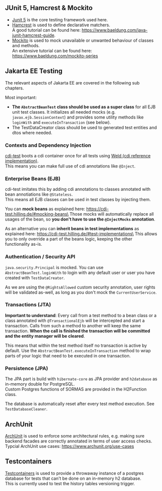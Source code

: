 ## JUnit 5, Hamcrest & Mockito
* [Junit 5](https://junit.org/junit5/) is the core testing framework used here.
* [Hamcrest](https://hamcrest.org/JavaHamcrest/index) is used to define declarative matchers.\
  A good tutorial can be found here: https://www.baeldung.com/java-junit-hamcrest-guide.
* [Mockito](https://site.mockito.org/) is used to mock unavailable or unwanted behaviour of classes and methods.\
  An extensive tutorial can be found here: https://www.baeldung.com/mockito-series

## Jakarta EE Testing
The relevant aspects of Jakarta EE are covered in the following sub chapters.

Most important:
* **The `AbstractBeanTest` class should be used as a super class** for all EJB unit test classes. It initializes all needed mocks (e.g. `javax.ejb.SessionContext`) and provides some utility methods like `loginWith` and `executeInTransaction` (see below).
* The TestDataCreator class should be used to generated test entities and dtos where needed.

### Contexts and Dependency Injection
[cdi-test](https://cdi-test.hilling.de/) boots a cdi container once for all tests using [Weld (cdi reference implementation)](http://weld.cdi-spec.org/).\
This means you can make full use of cdi annotations like `@Inject`.

### Enterprise Beans (EJB)
cdi-test imitates this by adding cdi annotations to classes annotated with bean annotiations like `@Stateless`.\
This means all EJB classes can be used in test classes by injecting them.

You can **mock beans** as explained here: https://cdi-test.hilling.de/#mocking-beans\
Those mocks will automatically replace all usages of the bean, so **you don't have to use the `@InjectMocks` annotation**.

As an alternative you can **inherit beans in test implementations** as explained here: https://cdi-test.hilling.de/#test-implementations\
This allows you to only override a part of the beans logic, keeping the other functionality as-is.

### Authentication / Security API
`java.security.Principal` is mocked. You can use `AbstractBeanTest.loginWith` to login with any default user or user you have created with `TestDataCreator`.

As we are using the `@RightsAllowed` custom security annotation, user rights will be validated as-well, as long as you don't mock the `CurrentUserService`.

### Transactions (JTA)
**Important to understand**: Every call from a test method to a bean class or a class annotated with `@TransactionalEjb` will be intercepted and start a transaction. Calls from such a method to another will keep the same transaction. **When the call is finished the transaction will be committed and the entity manager will be cleared**.

This means that within the test method itself no transaction is active by default. Use the `AbstractBeanTest.executeInTransaction` method to wrap parts of your logic that need to be executed in one transaction.

### Persistence (JPA)
The JPA part is build with `hibernate-core` as JPA provider and `h2database` as in-memory double for PostgreSQL.\
Custom Postgres functions of SORMAS are provided in the H2Function class.

The database is automatically reset after every test method execution. See `TestDatabaseCleaner`.

## ArchUnit
[ArchUnit](https://www.archunit.org/) is used to enforce some architectural rules, e.g. making sure backend facades are correctly annotated in terms of user access checks.\
Typcial ArchUnit use cases: https://www.archunit.org/use-cases

## Testcontainers
[Testcontainers](https://www.testcontainers.org/) is used to provide a throwaway instance of a postgres database for tests that can't be done on an in-memory h2 database.\
This is currently used to test the history tables versioning trigger.